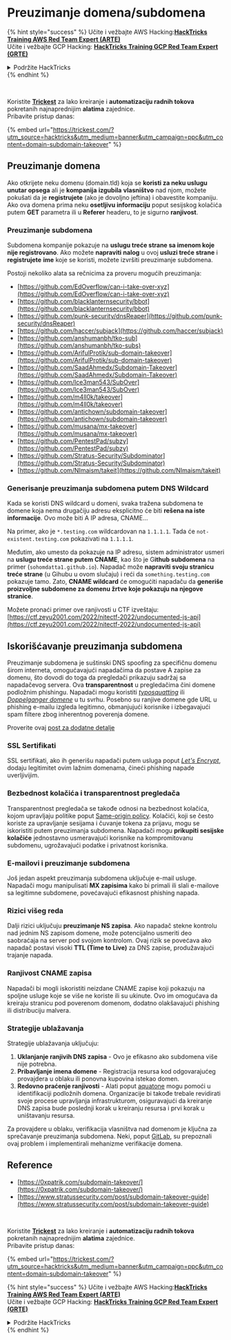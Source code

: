 # Preuzimanje domena/subdomena

{% hint style="success" %}
Učite i vežbajte AWS Hacking:<img src="../.gitbook/assets/arte.png" alt="" data-size="line">[**HackTricks Training AWS Red Team Expert (ARTE)**](https://training.hacktricks.xyz/courses/arte)<img src="../.gitbook/assets/arte.png" alt="" data-size="line">\
Učite i vežbajte GCP Hacking: <img src="../.gitbook/assets/grte.png" alt="" data-size="line">[**HackTricks Training GCP Red Team Expert (GRTE)**<img src="../.gitbook/assets/grte.png" alt="" data-size="line">](https://training.hacktricks.xyz/courses/grte)

<details>

<summary>Podržite HackTricks</summary>

* Proverite [**planove pretplate**](https://github.com/sponsors/carlospolop)!
* **Pridružite se** 💬 [**Discord grupi**](https://discord.gg/hRep4RUj7f) ili [**telegram grupi**](https://t.me/peass) ili **pratite** nas na **Twitteru** 🐦 [**@hacktricks\_live**](https://twitter.com/hacktricks\_live)**.**
* **Podelite hakerske trikove slanjem PR-ova na** [**HackTricks**](https://github.com/carlospolop/hacktricks) i [**HackTricks Cloud**](https://github.com/carlospolop/hacktricks-cloud) github repozitorijume.

</details>
{% endhint %}

<figure><img src="../.gitbook/assets/image (48).png" alt=""><figcaption></figcaption></figure>

\
Koristite [**Trickest**](https://trickest.com/?utm\_source=hacktricks\&utm\_medium=text\&utm\_campaign=ppc\&utm\_term=trickest\&utm\_content=domain-subdomain-takeover) za lako kreiranje i **automatizaciju radnih tokova** pokretanih najnaprednijim **alatima** zajednice.\
Pribavite pristup danas:

{% embed url="https://trickest.com/?utm_source=hacktricks&utm_medium=banner&utm_campaign=ppc&utm_content=domain-subdomain-takeover" %}

## Preuzimanje domena

Ako otkrijete neku domenu (domain.tld) koja se **koristi za neku uslugu unutar opsega** ali je **kompanija** **izgubila** **vlasništvo** nad njom, možete pokušati da je **registrujete** (ako je dovoljno jeftina) i obavestite kompaniju. Ako ova domena prima neku **osetljivu informaciju** poput sesijskog kolačića putem **GET** parametra ili u **Referer** headeru, to je sigurno **ranjivost**.

### Preuzimanje subdomena

Subdomena kompanije pokazuje na **uslugu treće strane sa imenom koje nije registrovano**. Ako možete **napraviti** **nalog** u ovoj **usluzi treće strane** i **registrujete** **ime** koje se koristi, možete izvršiti preuzimanje subdomena.

Postoji nekoliko alata sa rečnicima za proveru mogućih preuzimanja:

* [https://github.com/EdOverflow/can-i-take-over-xyz](https://github.com/EdOverflow/can-i-take-over-xyz)
* [https://github.com/blacklanternsecurity/bbot](https://github.com/blacklanternsecurity/bbot)
* [https://github.com/punk-security/dnsReaper](https://github.com/punk-security/dnsReaper)
* [https://github.com/haccer/subjack](https://github.com/haccer/subjack)
* [https://github.com/anshumanbh/tko-sub](https://github.com/anshumanbh/tko-subs)
* [https://github.com/ArifulProtik/sub-domain-takeover](https://github.com/ArifulProtik/sub-domain-takeover)
* [https://github.com/SaadAhmedx/Subdomain-Takeover](https://github.com/SaadAhmedx/Subdomain-Takeover)
* [https://github.com/Ice3man543/SubOver](https://github.com/Ice3man543/SubOver)
* [https://github.com/m4ll0k/takeover](https://github.com/m4ll0k/takeover)
* [https://github.com/antichown/subdomain-takeover](https://github.com/antichown/subdomain-takeover)
* [https://github.com/musana/mx-takeover](https://github.com/musana/mx-takeover)
* [https://github.com/PentestPad/subzy](https://github.com/PentestPad/subzy)
* [https://github.com/Stratus-Security/Subdominator](https://github.com/Stratus-Security/Subdominator)
* [https://github.com/NImaism/takeit](https://github.com/NImaism/takeit)

### Generisanje preuzimanja subdomena putem DNS Wildcard

Kada se koristi DNS wildcard u domeni, svaka tražena subdomena te domene koja nema drugačiju adresu eksplicitno će biti **rešena na iste informacije**. Ovo može biti A IP adresa, CNAME...

Na primer, ako je `*.testing.com` wildcardovan na `1.1.1.1`. Tada će `not-existent.testing.com` pokazivati na `1.1.1.1`.

Međutim, ako umesto da pokazuje na IP adresu, sistem administrator usmeri na **uslugu treće strane putem CNAME**, kao što je G**ithub subdomena** na primer (`sohomdatta1.github.io`). Napadač može **napraviti svoju stranicu treće strane** (u Gihubu u ovom slučaju) i reći da `something.testing.com` pokazuje tamo. Zato, **CNAME wildcard** će omogućiti napadaču da **generiše proizvoljne subdomene za domenu žrtve koje pokazuju na njegove stranice**.

Možete pronaći primer ove ranjivosti u CTF izveštaju: [https://ctf.zeyu2001.com/2022/nitectf-2022/undocumented-js-api](https://ctf.zeyu2001.com/2022/nitectf-2022/undocumented-js-api)

## Iskorišćavanje preuzimanja subdomena

Preuzimanje subdomena je suštinski DNS spoofing za specifičnu domenu širom interneta, omogućavajući napadačima da postave A zapise za domenu, što dovodi do toga da pregledači prikazuju sadržaj sa napadačevog servera. Ova **transparentnost** u pregledačima čini domene podložnim phishingu. Napadači mogu koristiti [_typosquatting_](https://en.wikipedia.org/wiki/Typosquatting) ili [_Doppelganger domene_](https://en.wikipedia.org/wiki/Doppelg%C3%A4nger) u tu svrhu. Posebno su ranjive domene gde URL u phishing e-mailu izgleda legitimno, obmanjujući korisnike i izbegavajući spam filtere zbog inherentnog poverenja domene.

Proverite ovaj [post za dodatne detalje](https://0xpatrik.com/subdomain-takeover/)

### **SSL Sertifikati**

SSL sertifikati, ako ih generišu napadači putem usluga poput [_Let's Encrypt_](https://letsencrypt.org/), dodaju legitimitet ovim lažnim domenama, čineći phishing napade uverljivijim.

### **Bezbednost kolačića i transparentnost pregledača**

Transparentnost pregledača se takođe odnosi na bezbednost kolačića, kojom upravljaju politike poput [Same-origin policy](https://en.wikipedia.org/wiki/Same-origin\_policy). Kolačići, koji se često koriste za upravljanje sesijama i čuvanje tokena za prijavu, mogu se iskoristiti putem preuzimanja subdomena. Napadači mogu **prikupiti sesijske kolačiće** jednostavno usmeravajući korisnike na kompromitovanu subdomenu, ugrožavajući podatke i privatnost korisnika.

### **E-mailovi i preuzimanje subdomena**

Još jedan aspekt preuzimanja subdomena uključuje e-mail usluge. Napadači mogu manipulisati **MX zapisima** kako bi primali ili slali e-mailove sa legitimne subdomene, povećavajući efikasnost phishing napada.

### **Rizici višeg reda**

Dalji rizici uključuju **preuzimanje NS zapisa**. Ako napadač stekne kontrolu nad jednim NS zapisom domene, može potencijalno usmeriti deo saobraćaja na server pod svojom kontrolom. Ovaj rizik se povećava ako napadač postavi visoki **TTL (Time to Live)** za DNS zapise, produžavajući trajanje napada.

### Ranjivost CNAME zapisa

Napadači bi mogli iskoristiti neizdane CNAME zapise koji pokazuju na spoljne usluge koje se više ne koriste ili su ukinute. Ovo im omogućava da kreiraju stranicu pod poverenom domenom, dodatno olakšavajući phishing ili distribuciju malvera.

### **Strategije ublažavanja**

Strategije ublažavanja uključuju:

1. **Uklanjanje ranjivih DNS zapisa** - Ovo je efikasno ako subdomena više nije potrebna.
2. **Pribavljanje imena domene** - Registracija resursa kod odgovarajućeg provajdera u oblaku ili ponovna kupovina istekao domen.
3. **Redovno praćenje ranjivosti** - Alati poput [aquatone](https://github.com/michenriksen/aquatone) mogu pomoći u identifikaciji podložnih domena. Organizacije bi takođe trebale revidirati svoje procese upravljanja infrastrukturom, osiguravajući da kreiranje DNS zapisa bude poslednji korak u kreiranju resursa i prvi korak u uništavanju resursa.

Za provajdere u oblaku, verifikacija vlasništva nad domenom je ključna za sprečavanje preuzimanja subdomena. Neki, poput [GitLab](https://about.gitlab.com/2018/02/05/gitlab-pages-custom-domain-validation/), su prepoznali ovaj problem i implementirali mehanizme verifikacije domena.

## Reference

* [https://0xpatrik.com/subdomain-takeover/](https://0xpatrik.com/subdomain-takeover/)
* [https://www.stratussecurity.com/post/subdomain-takeover-guide](https://www.stratussecurity.com/post/subdomain-takeover-guide)

<figure><img src="../.gitbook/assets/image (48).png" alt=""><figcaption></figcaption></figure>

\
Koristite [**Trickest**](https://trickest.com/?utm\_source=hacktricks\&utm\_medium=text\&utm\_campaign=ppc\&utm\_term=trickest\&utm\_content=domain-subdomain-takeover) za lako kreiranje i **automatizaciju radnih tokova** pokretanih najnaprednijim **alatima** zajednice.\
Pribavite pristup danas:

{% embed url="https://trickest.com/?utm_source=hacktricks&utm_medium=banner&utm_campaign=ppc&utm_content=domain-subdomain-takeover" %}

{% hint style="success" %}
Učite i vežbajte AWS Hacking:<img src="../.gitbook/assets/arte.png" alt="" data-size="line">[**HackTricks Training AWS Red Team Expert (ARTE)**](https://training.hacktricks.xyz/courses/arte)<img src="../.gitbook/assets/arte.png" alt="" data-size="line">\
Učite i vežbajte GCP Hacking: <img src="../.gitbook/assets/grte.png" alt="" data-size="line">[**HackTricks Training GCP Red Team Expert (GRTE)**<img src="../.gitbook/assets/grte.png" alt="" data-size="line">](https://training.hacktricks.xyz/courses/grte)

<details>

<summary>Podržite HackTricks</summary>

* Proverite [**planove pretplate**](https://github.com/sponsors/carlospolop)!
* **Pridružite se** 💬 [**Discord grupi**](https://discord.gg/hRep4RUj7f) ili [**telegram grupi**](https://t.me/peass) ili **pratite** nas na **Twitteru** 🐦 [**@hacktricks\_live**](https://twitter.com/hacktricks\_live)**.**
* **Podelite hakerske trikove slanjem PR-ova na** [**HackTricks**](https://github.com/carlospolop/hacktricks) i [**HackTricks Cloud**](https://github.com/carlospolop/hacktricks-cloud) github repozitorijume.

</details>
{% endhint %}
